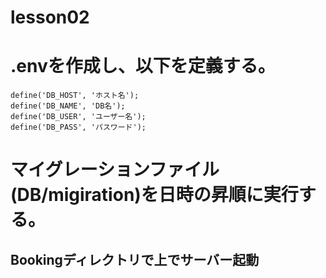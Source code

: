 # lesson02

# .envを作成し、以下を定義する。

    define('DB_HOST', 'ホスト名');
    define('DB_NAME', 'DB名');
    define('DB_USER', 'ユーザー名');
    define('DB_PASS', 'パスワード');


# マイグレーションファイル(DB/migiration)を日時の昇順に実行する。

## Bookingディレクトリで上でサーバー起動